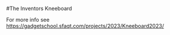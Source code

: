#The Inventors Kneeboard

For more info see https://gadgetschool.sfaqt.com/projects/2023/Kneeboard2023/
